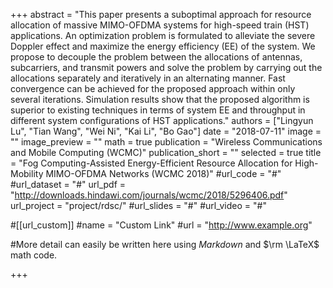 +++
abstract = "This paper presents a suboptimal approach for resource allocation of massive MIMO-OFDMA systems for high-speed train (HST) applications. An optimization problem is formulated to alleviate the severe Doppler effect and maximize the energy efficiency (EE) of the system. We propose to decouple the problem between the allocations of antennas, subcarriers, and transmit powers and solve the problem by carrying out the allocations separately and iteratively in an alternating manner. Fast convergence can be achieved for the proposed approach within only several iterations. Simulation results show that the proposed algorithm is superior to existing techniques in terms of system EE and throughput in different system configurations of HST applications."
authors = ["Lingyun Lu", "Tian Wang", "Wei Ni", "Kai Li", "Bo Gao"]
date = "2018-07-11"
image = ""
image_preview = ""
math = true
publication = "Wireless Communications and Mobile Computing (WCMC)"
publication_short = ""
selected = true
title = "Fog Computing-Assisted Energy-Efficient Resource Allocation for High-Mobility MIMO-OFDMA Networks (WCMC 2018)"
#url_code = "#"
#url_dataset = "#"
url_pdf = "http://downloads.hindawi.com/journals/wcmc/2018/5296406.pdf"
url_project = "project/rdsc/"
#url_slides = "#"
#url_video = "#"

#[[url_custom]]
#name = "Custom Link"
#url = "http://www.example.org"

#More detail can easily be written here using *Markdown* and $\rm \LaTeX$ math code.

+++


